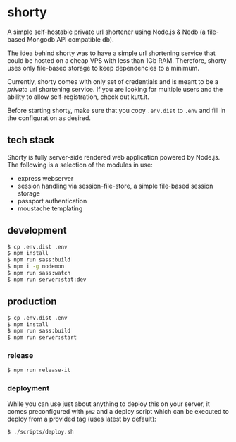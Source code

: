 # shorty

A simple self-hostable private url shortener using Node.js &amp; Nedb (a file-based Mongodb API compatible db).

The idea behind shorty was to have a simple url shortening service that could be hosted on a cheap VPS with less than 1Gb RAM. Therefore, shorty uses only file-based storage to keep dependencies to a minimum.

Currently, shorty comes with only set of credentials and is meant to be a _private_ url shortening service. If you are looking for multiple users and the ability to allow self-registration, check out kutt.it.

Before starting shorty, make sure that you copy `.env.dist` to `.env` and fill in the configuration as desired.

## tech stack

Shorty is fully server-side rendered web application powered by Node.js. The following is a selection of the modules in use:

- express webserver
- session handling via session-file-store, a simple file-based session storage
- passport authentication
- moustache templating

## development

```bash
$ cp .env.dist .env
$ npm install
$ npm run sass:build
$ npm i -g nodemon
$ npm run sass:watch
$ npm run server:stat:dev
```

## production

```bash
$ cp .env.dist .env
$ npm install
$ npm run sass:build
$ npm run server:start
```

### release

```bash
$ npm run release-it
```

### deployment

While you can use just about anything to deploy this on your server, it comes preconfigured with `pm2` and a deploy script which can be executed to deploy from a provided tag (uses latest by default):

```bash
$ ./scripts/deploy.sh
```
